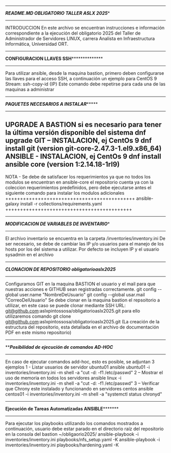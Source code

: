

***********************************************************
*******README.MD OBLIGATORIO TALLER ASLX 2025********
***********************************************************
INTRODUCCION
En este archivo se encuentran instrucciones e información correspondiente a la ejecución del obligatorio 2025 del Taller de Administrador de Servidores LINUX, carrera Analista en Infraestructura Informática, Universidad ORT.
***************************************************************
**********CONFIGURACION LLAVES SSH************************
***************************************************************
Para utilizar ansible, desde la maquina bastion, primero deben configurarse las llaves para el acceso SSH, a continuación un ejemplo para CentOS 9 Stream:
ssh-copy-id {IP}
Este comando debe repetirse para cada una de las maquinas a administrar
**************************************************************
***********PAQUETES NECESARIOS A INSTALAR****************
**************************************************************
UPGRADE A BASTION si es necesario para tener la última versión disponible del sistema
dnf upgrade
GIT – INSTALACION, ej CentOs 9
dnf install git (version git-core-2.47.3-1.el9.x86_64)
ANSIBLE - INSTALACION, ej CentOs 9
dnf install ansible core (version 1:2.14.18-1rl9)
---
NOTA - Se debe de satisfacer los requerimientos ya que no todos los modulos se encuentran en ansible-core
el repositorio cuenta ya con la coleccion requerimientos predefinidos, pero debe ejecutarse antes el siguiente comando para instalar los modulos adicionales
++++++++++++++++++++++++++++++++++++++++++++
ansible-galaxy install -r collections/requirements.yaml
+++++++++++++++++++++++++++++++++++++++++++

**********************************************************
*********MODIFICACION DE VARIABLES DE INVENTARIO**********
**********************************************************
El archivo inventario se encuentra en la carpeta /inventories/inventory.ini
De ser necesario, se debe de cambiar las IP y/o usuarios para el manejo de los hosts por los del sistema a utilizar.
Por defecto se incluyen IP y el usuario sysadmin en el archivo
**********************************************************
*******CLONACION DE REPOSITORIO obligatorioaslx2025*******
**********************************************************
Configuramos GIT en la maquina BASTION el usuario y el mail para que nuestras acciones e GITHUB sean registradas correctamente.
git config --global user.name "NombreDeUsuario"
git config --global usar.mail "CorreoDelUsuario"
Se debe clonar en la maquina bastion el repsoitorio a utilizar, en este caso se puede clonar mediante SSH URL:
git@github.com:aslxpintossosa/obligatorioaslx2025.git
para ello utilizaremos comando
git clone git@github.com:aslxpintossosa/obligatorioaslx2025.git
(La creación de la estructura del repositorio, esta detallada en el archivo de documentación PDF en este mismo repositorio)
***********************************************************
*********Posibilidad de ejecución de comandos AD-HOC*******
***********************************************************
En caso de ejecutar comandos add-hoc, esto es posible, se adjuntan 3 ejemplos
1 - Listar usuarios de servidor ubuntu01
ansible ubuntu01 -i inventories/inventory.ini -m shell -a "cut -d: -f1 /etc/passwd"
2 – Mostrar el uso de memoria en todos los servidores
ansible linux -i inventories/inventory.ini -m shell -a "cut -d: -f1 /etc/passwd"
3 – Verificar que Chrony este instalado y funcionando en servidores centos
ansible centos01 -i inventories/inventory.ini -m shell -a "systemctl status chronyd"

************************************************************
******Ejecución de Tareas Automatizadas ANSIBLE*************
************************************************************
Para ejecutar los playbooks utilizando los comandos mostrados a continuación, usuario debe estar parado en el directorio raíz del repositorio en la consola del bastion
~/obligaorio2025/
ansible-playbook -i inventories/inventory.ini playbooks/nfs_setup.yaml -K
ansible-playbook -i inventories/inventory.ini playbooks/hardening.yaml -K
